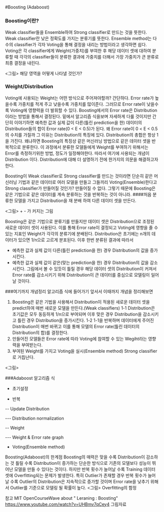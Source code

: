 #Boosting (Adaboost)

### Boosting이란?
Weak classifier들을 Ensemble하여 Strong classifier로 만드는 것을 뜻한다. Weak classifier란 낮은 정확도를 가지는 분류기를 뜻한다.
Ensemble method는 다수의 classifier가 각자 Voting을 통해 결정을 내리는 방법이라고 생각하면 쉽다.
Voting은 각 classifier에게 Weight(가중치)를 부여한 후 해당 데이터 셋에 대하여 분류할 때 각각의 classifier들이 분류한 결과에 가중치를 더해서
가장 가중치가 큰 분류로 최종 결정을 내린다.

<그림> 해당 영역을 어떻게 나타낼 것인가?

### Weight/Distribution
Voting에 사용되는 Weight는 어떤 방식으로 주어져야할까? 간단하다. Error rate가 높을수록 가중치를 적게 주고 낮을수록 가중치를 많이준다.
그러므로 Error rate이 낮을수록 Voting에 영향력을 더 발휘할 수 있다.
Boosting에서의 Error rate은 Distribution이라는 방법을 통해서 결정된다. 밑에서 알고리즘 식을보며 자세하게 다룰 것이지만 간단히 이야기하면
예측한 값과 실제 값이 다른(틀린 prediction을 한) 데이터의 Distribution들의 합이 Error rate(0 < E < 0.5)가 된다.
왜 Error rate이 0 < E < 0.5의 수치를 가질까 그 이유는 Distribution의 특징에 있다.
Distribution의 총합은 항상 1을 가진다. 왜냐하면 Boosting의 특징상 같은 머신러닝 방법으로 같은 데이터 셋을 반복적으로 분류한다.
이 과정에서 분류한 모델들에게 Weight를 부여하기 위해서는 Error를 측정하기위한 방법, 정도가 일정해야한다. 
따라서 여기에 사용되는 개념이 Distribution 이다. Distribution에 대해 더 설명하기 전에 한가지의 의문을 해결하고자 한다.

Boosting이 Weak classifier로 Strong classifier를 만드는 것이라면 단순히 같은 머신러닝 기법과 같은 데이터로 여러 모델을 만들고 그들끼리
Voting(Ensemble)한다고 Strong classifier가 만들어질 것인가? 만들어질 수 없다.
그렇기 때문에 Boosting은 같은 기법으로 같은 데이터를 계속 분류하는 것을 반복하는 것이 아니라. 
####처음 분류한 모델을 가지고 Distribution을 재 분배 하여 다른 데이터 셋을 만든다.

<그림> + - 가 커지는 그림

Boosting은 같은 기법으로 분류기를 만들지만 데이터 셋은 Distribution으로 조정된 새로운 데이터 셋이 사용된다. 
이를 통해 Error rate이 결정되고 Voting에 영향을 줄 수 있는 지표인 Weight가 각각의 분류기에 분배된다. 
Distribution은 초기에는 n개의 데이터가 있으면 1/n으로 고르게 분포된다. 이후 한번 분류된 결과에 따라서 
- 예측한 값과 실제 값이 다른(틀린 prediction을 한) 경우 Distribution의 값을 증가시킨다.
- 예측한 값과 실제 값이 같은(맞는 prediction을 한) 경우 Distribution의 값을 감소시킨다.
그림에서 볼 수 있듯이 틀릴 경우 해당 데이터 셋의 Distribution이 커져서 Error rate를 감소시키기 위해
Distribution이 큰 데이터를 중심으로 모델링이 일어날 것이다.

###여기까지 개념정리
알고리즘 식에 들어가기 앞서서 이때까지 개념을 정리해보면
1. Boosting은 같은 기법을 사용해서 Distribution이 적용된 새로운 데이터 셋을 predict하여 매번 새로운 모델을 만든다.(Weak classifiers)
1-1 Distribution은 초기값은 모두 동등하게 1/n으로 부여되며 이후 맞은 경우 Distribution을 감소시키고 틀린 경우 Distribution을 증가시킨다.
1-2 1-1을 반복하며 데이터에게 주어진 Distribution이 매번 바뀌고 이를 통해 모델의 Error rate(틀린 데이터의 Distribution의 합)를 결정한다.
2. 만들어진 모델들은 Error rate에 따라 Voting에 참여할 수 있는 Wegiht라는 영향력을 부여받는다.
3. 부여된 Weight를 가지고 Voting을 실시(Ensemble method) Strong classifier로 거듭난다.

<그림>

###Adaboost 알고리즘
식
- 초기설정

- 반복

-- Update Distribution

--- Distribution normalization

-- Weight

--- Weight & Error rate graph

- Voting(Ensemble method)

Boosting(Adaboost)의 한계점
Boosting의 매력은 맞을 수록 Distribution이 감소하는 것 틀릴 수록 Distribution이 증가하는 단순한 방식으로 기존의 모델보다
성능이 뛰어난 모델을 만들 수 있다는 것이다. 하지만 반복 횟수가 늘어날 수록 Training 데이터 셋에 Overfitting되는 문제가 발생한다.
특히 Outlier가 존재할 경우 반복 횟수가 늘어날 수록 Outlier의 Distribution은 지속적으로 증가할 것이며 Error rate을 낮추기 위해서
Outlier를 기준으로 모델링 될 확률이 높다.
<그림> Overfitting의 함정


참고 MIT OpenCourseWave about " Leraning : Boosting"
     https://www.youtube.com/watch?v=UHBmv7qCey4
그림자료



